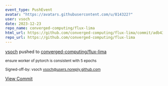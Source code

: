 ```yaml
---
event_type: PushEvent
avatar: "https://avatars.githubusercontent.com/u/814322?"
user: vsoch
date: 2023-12-23
repo_name: converged-computing/flux-lima
html_url: https://github.com/converged-computing/flux-lima/commit/adb43a9786fd453eb821856c55c92e03119bc1f0
repo_url: https://github.com/converged-computing/flux-lima
---
```


<a href='https://github.com/vsoch' target='_blank'>vsoch</a> pushed to <a href='https://github.com/converged-computing/flux-lima' target='_blank'>converged-computing/flux-lima</a>

<small>ensure worker of pytorch is consistent with 5 epochs

Signed-off-by: vsoch <vsoch@users.noreply.github.com></small>

<a href='https://github.com/converged-computing/flux-lima/commit/adb43a9786fd453eb821856c55c92e03119bc1f0' target='_blank'>View Commit</a>